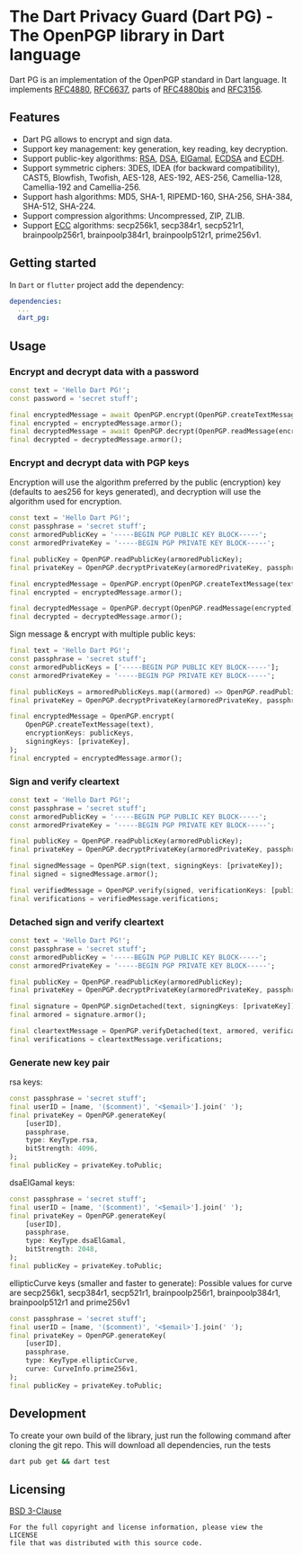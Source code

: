 The Dart Privacy Guard (Dart PG) - The OpenPGP library in Dart language
=======================================================================
Dart PG is an implementation of the OpenPGP standard in Dart language.
It implements [RFC4880](https://www.rfc-editor.org/rfc/rfc4880), [RFC6637](https://www.rfc-editor.org/rfc/rfc6637),
parts of [RFC4880bis](https://datatracker.ietf.org/doc/html/draft-ietf-openpgp-rfc4880bis)
and [RFC3156](https://www.rfc-editor.org/rfc/rfc3156).

## Features
* Dart PG allows to encrypt and sign data.
* Support key management: key generation, key reading, key decryption.
* Support public-key algorithms: [RSA](https://en.wikipedia.org/wiki/RSA_(cryptosystem)),
  [DSA](https://en.wikipedia.org/wiki/Digital_Signature_Algorithm),
  [ElGamal](https://en.wikipedia.org/wiki/ElGamal_encryption),
  [ECDSA](https://en.wikipedia.org/wiki/Elliptic_Curve_Digital_Signature_Algorithm)
  and [ECDH](https://en.wikipedia.org/wiki/Elliptic-curve_Diffie%E2%80%93Hellman).
* Support symmetric ciphers: 3DES, IDEA (for backward compatibility), CAST5, Blowfish, Twofish,
  AES-128, AES-192, AES-256, Camellia-128, Camellia-192 and Camellia-256.
* Support hash algorithms: MD5, SHA-1, RIPEMD-160, SHA-256, SHA-384, SHA-512, SHA-224.
* Support compression algorithms: Uncompressed, ZIP, ZLIB.
* Support [ECC](https://en.wikipedia.org/wiki/Elliptic-curve_cryptography) algorithms:
  secp256k1, secp384r1, secp521r1, brainpoolp256r1, brainpoolp384r1, brainpoolp512r1, prime256v1.

## Getting started
In `Dart` or `flutter` project add the dependency:
```yml
dependencies:
  ...
  dart_pg:
```

## Usage

### Encrypt and decrypt data with a password
```dart
const text = 'Hello Dart PG!';
const password = 'secret stuff';

final encryptedMessage = await OpenPGP.encrypt(OpenPGP.createTextMessage(text), passwords: [password]);
final encrypted = encryptedMessage.armor();
final decryptedMessage = await OpenPGP.decrypt(OpenPGP.readMessage(encrypted), passwords: [password]);
final decrypted = decryptedMessage.armor();
```

### Encrypt and decrypt data with PGP keys
Encryption will use the algorithm preferred by the public (encryption) key (defaults to aes256 for keys generated),
and decryption will use the algorithm used for encryption.
```dart
const text = 'Hello Dart PG!';
const passphrase = 'secret stuff';
const armoredPublicKey = '-----BEGIN PGP PUBLIC KEY BLOCK-----';
const armoredPrivateKey = '-----BEGIN PGP PRIVATE KEY BLOCK-----';

final publicKey = OpenPGP.readPublicKey(armoredPublicKey);
final privateKey = OpenPGP.decryptPrivateKey(armoredPrivateKey, passphrase);

final encryptedMessage = OpenPGP.encrypt(OpenPGP.createTextMessage(text), encryptionKeys: [publicKey]);
final encrypted = encryptedMessage.armor();

final decryptedMessage = OpenPGP.decrypt(OpenPGP.readMessage(encrypted), decryptionKeys: [privateKey]);
final decrypted = decryptedMessage.armor();
```

Sign message & encrypt with multiple public keys:
```dart
final text = 'Hello Dart PG!';
const passphrase = 'secret stuff';
const armoredPublicKeys = ['-----BEGIN PGP PUBLIC KEY BLOCK-----'];
const armoredPrivateKey = '-----BEGIN PGP PRIVATE KEY BLOCK-----';

final publicKeys = armoredPublicKeys.map((armored) => OpenPGP.readPublicKey(armored));
final privateKey = OpenPGP.decryptPrivateKey(armoredPrivateKey, passphrase);

final encryptedMessage = OpenPGP.encrypt(
    OpenPGP.createTextMessage(text),
    encryptionKeys: publicKeys,
    signingKeys: [privateKey],
);
final encrypted = encryptedMessage.armor();
```

### Sign and verify cleartext
```dart
const text = 'Hello Dart PG!';
const passphrase = 'secret stuff';
const armoredPublicKey = '-----BEGIN PGP PUBLIC KEY BLOCK-----';
const armoredPrivateKey = '-----BEGIN PGP PRIVATE KEY BLOCK-----';

final publicKey = OpenPGP.readPublicKey(armoredPublicKey);
final privateKey = OpenPGP.decryptPrivateKey(armoredPrivateKey, passphrase);

final signedMessage = OpenPGP.sign(text, signingKeys: [privateKey]);
final signed = signedMessage.armor();

final verifiedMessage = OpenPGP.verify(signed, verificationKeys: [publicKey]);
final verifications = verifiedMessage.verifications;
```

### Detached sign and verify cleartext
```dart
const text = 'Hello Dart PG!';
const passphrase = 'secret stuff';
const armoredPublicKey = '-----BEGIN PGP PUBLIC KEY BLOCK-----';
const armoredPrivateKey = '-----BEGIN PGP PRIVATE KEY BLOCK-----';

final publicKey = OpenPGP.readPublicKey(armoredPublicKey);
final privateKey = OpenPGP.decryptPrivateKey(armoredPrivateKey, passphrase);

final signature = OpenPGP.signDetached(text, signingKeys: [privateKey]);
final armored = signature.armor();

final cleartextMessage = OpenPGP.verifyDetached(text, armored, verificationKeys: [publicKey]);
final verifications = cleartextMessage.verifications;
```

### Generate new key pair
rsa keys:
```dart
const passphrase = 'secret stuff';
final userID = [name, '($comment)', '<$email>'].join(' ');
final privateKey = OpenPGP.generateKey(
    [userID],
    passphrase,
    type: KeyType.rsa,
    bitStrength: 4096,
);
final publicKey = privateKey.toPublic;
```

dsaElGamal keys:
```dart
const passphrase = 'secret stuff';
final userID = [name, '($comment)', '<$email>'].join(' ');
final privateKey = OpenPGP.generateKey(
    [userID],
    passphrase,
    type: KeyType.dsaElGamal,
    bitStrength: 2048,
);
final publicKey = privateKey.toPublic;
```

ellipticCurve keys (smaller and faster to generate): Possible values for curve are
secp256k1, secp384r1, secp521r1, brainpoolp256r1, brainpoolp384r1, brainpoolp512r1 and prime256v1
```dart
const passphrase = 'secret stuff';
final userID = [name, '($comment)', '<$email>'].join(' ');
final privateKey = OpenPGP.generateKey(
    [userID],
    passphrase,
    type: KeyType.ellipticCurve,
    curve: CurveInfo.prime256v1,
);
final publicKey = privateKey.toPublic;
```

## Development
To create your own build of the library, just run the following command after cloning the git repo.
This will download all dependencies, run the tests
```bash
dart pub get && dart test
```

## Licensing
[BSD 3-Clause](LICENSE)

    For the full copyright and license information, please view the LICENSE
    file that was distributed with this source code.
